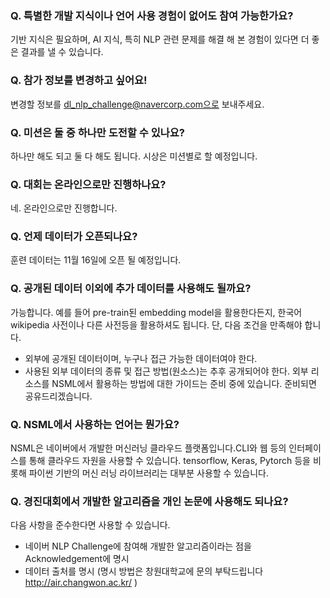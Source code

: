 ### Q. 특별한 개발 지식이나 언어 사용 경험이 없어도 참여 가능한가요?
기반 지식은 필요하며, AI 지식, 특히 NLP 관련 문제를 해결 해 본 경험이 있다면 더 좋은 결과를 낼 수 있습니다.

### Q. 참가 정보를 변경하고 싶어요!
변경할 정보를 dl_nlp_challenge@navercorp.com으로 보내주세요.

### Q. 미션은 둘 중 하나만 도전할 수 있나요?
하나만 해도 되고 둘 다 해도 됩니다. 시상은 미션별로 할 예정입니다.

### Q. 대회는 온라인으로만 진행하나요?
네. 온라인으로만 진행합니다.

### Q. 언제 데이터가 오픈되나요?
훈련 데이터는 11월 16일에 오픈 될 예정입니다.

### Q. 공개된 데이터 이외에 추가 데이터를 사용해도 될까요?
가능합니다. 예를 들어 pre-train된 embedding model을 활용한다든지, 한국어 wikipedia 사전이나 다른 사전등을 활용하셔도 됩니다.
단, 다음 조건을 만족해야 합니다.
  - 외부에 공개된 데이터이며, 누구나 접근 가능한 데이터여야 한다.
  - 사용된 외부 데이터의 종류 및 접근 방법(원소스)는 추후 공개되어야 한다.
외부 리소스를 NSML에서 활용하는 방법에 대한 가이드는 준비 중에 있습니다. 준비되면 공유드리겠습니다.

### Q. NSML에서 사용하는 언어는 뭔가요?
NSML은 네이버에서 개발한 머신러닝 클라우드 플랫폼입니다.CLI와 웹 등의 인터페이스를 통해 클라우드 자원을 사용할 수 있습니다. tensorflow, Keras, Pytorch 등을 비롯해 파이썬 기반의 머신 러닝 라이브러리는 대부분 사용할 수 있습니다.

### Q. 경진대회에서 개발한 알고리즘을 개인 논문에 사용해도 되나요?
다음 사항을 준수한다면 사용할 수 있습니다.
* 네이버 NLP Challenge에 참여해 개발한 알고리즘이라는 점을 Acknowledgement에 명시
* 데이터 출처를 명시 (명시 방법은 창원대학교에 문의 부탁드립니다 http://air.changwon.ac.kr/ )
